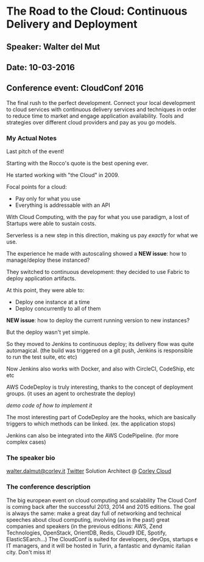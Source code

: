 # The Road to the Cloud: Continuous Delivery and Deployment

## Speaker: Walter del Mut

## Date: 10-03-2016

## Conference event: CloudConf 2016

The final rush to the perfect development. Connect your local development to cloud services  with continuous delivery services and techniques in order to reduce time to market and engage application availability. Tools and strategies over different cloud providers and pay as you go models.

### My Actual Notes

Last pitch of the event!

Starting with the Rocco's quote is the best opening ever.

He started working with "the Cloud" in 2009.

Focal points for a cloud:

- Pay only for what you use
- Everything is addressable with an API

With Cloud Computing, with the pay for what you use paradigm, a lost of Startups were able to sustain costs.

Serverless is a new step in this direction, making us pay _exactly_ for what we use.

The experience he made with autoscaling showed a **NEW issue**: how to manage/deploy these instanced?

They switched to continuous development: they decided to use Fabric to deploy application artifacts.

At this point, they were able to:

- Deploy one instance at a time
- Deploy concurrently to all of them

**NEW issue**: how to deploy the current running version to new instances?

But the deploy wasn't yet simple.

So they moved to Jenkins to continuous deploy; its delivery flow was quite automagical. (the build was triggered on a git push, Jenkins is responsible to run the test suite, etc etc)

Now Jenkins also works with Docker, and also with CircleCI, CodeShip, etc etc

AWS CodeDeploy is truly interesting, thanks to the concept of deployment groups. (it uses an agent to orchestrate the deploy)

_demo code of how to implement it_

The most interesting part of CodeDeploy are the hooks, which are basically triggers to which methods can be linked. (ex. the application stops)

Jenkins can also be integrated into the AWS CodePipeline. (for more complex cases)

### The speaker bio

walter.dalmut@corley.it  [Twitter](https://twitter.com/walterdalmut) Solution Architect @ [Corley Cloud](https://www.corleycloud.com/)

### The conference description

The big european event on cloud computing and scalability The Cloud Conf is coming back after the successful 2013, 2014 and 2015 editions. The goal is always the same: make a great day full of networking and technical speeches about cloud computing, involving (as in the past) great companies and speakers (in the previous editions: AWS, Zend Technologies, OpenStack, OrientDB, Redis, Cloud9 IDE, Spotify, ElasticSEarch...) The CloudConf is suited for developers, devOps, startups e IT managers, and it will be hosted in Turin, a fantastic and dynamic italian city. Don't miss it!
